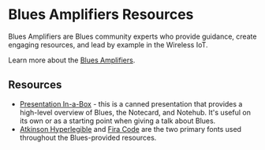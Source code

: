 # Blues Amplifiers Resources

Blues Amplifiers are Blues community experts who provide guidance, create 
engaging resources, and lead by example in the Wireless IoT.

Learn more about the [Blues Amplifiers](https://blues.io/community/blues-amplifiers/).

## Resources

- [Presentation In-a-Box](/presentation) - this is a canned presentation that 
  provides a high-level overview of Blues, the Notecard, and Notehub. It's 
  useful on its own or as a starting point when giving a talk about Blues.
- [Atkinson Hyperlegible](https://fonts.google.com/specimen/Atkinson+Hyperlegible) 
  and [Fira Code](https://fonts.google.com/specimen/Fira+Code) are the two 
  primary fonts used throughout the Blues-provided resources.
